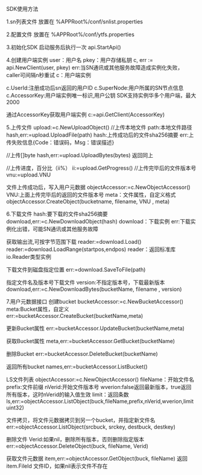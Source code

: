 SDK使用方法

1.sn列表文件
放置在
%APPRoot%/conf/snlist.properties

2.配置文件
放置在
%APPRoot%/conf/ytfs.properties

3.初始化SDK
启动服务后执行一次
api.StartApi()

4.创建用户端实例
user：用户名
pkey：用户存储私钥
c, err := api.NewClient(user, pkey)
err:当SN通讯或其他服务故障造成实例化失败，caller可间隔n秒重试
c：用户端实例

c.UserId:注册成功后sn返回的用户ID
c.SuperNode:用户所属的SN节点信息
c.AccessorKey:用户端实例唯一标识,用户公钥
SDK支持实例华多个用户端，最大2000

通过AccessorKey获取用户端实例
c:=api.GetClient(AccessorKey)

5.上传文件
upload:=c.NewUploadObject()
//上传本地文件
path:本地文件路径
hash,err:=upload.UploadFile(path)
hash:上传成功后的文件sha256摘要
err:上传失败信息{Code：错误码，Msg：错误描述}

//上传[]byte
hash,err:=upload.UploadBytes(bytes)
返回同上

//上传进度，百分比（ii%）
ii:=upload.GetProgress()
//上传完毕后的文件版本号
vnu:=upload.VNU

文件上传成功后，写入用户元数据
objectAccessor:=c.NewObjectAccessor()
VNU:上面上传完毕后的返回的文件版本号
meta：文件属性，自定义格式
objectAccessor.CreateObject(bucketname, filename, VNU , meta)

6.下载文件
hash:要下载的文件sha256摘要
download,err:=c.NewDownloadObject(hash)
download：下载实例
err:下载实例化出错，可能SN通讯或其他服务故障

获取输出流,可按字节范围下载
reader:=download.Load()
reader:=download.LoadRange(startpos,endpos)
reader：返回标准库io.Reader类型实例

下载文件到磁盘指定位置
err:=download.SaveToFile(path)

指定文件名及版本号下载文件
version:不指定版本号，下载最新版本
download,err:=c.NewDownloadBytes(bucketName, filename , version)

7.用户元数据接口
创建bucket
bucketAccessor:=c.NewBucketAccessor()
meta:Bucket属性，自定义
err:=bucketAccessor.CreateBucket(bucketName,meta)

更新Bucket属性
err:=bucketAccessor.UpdateBucket(bucketName,meta)

获取Bucket属性
meta,err:=bucketAccessor.GetBucket(bucketName)

删除Bucket
err:=bucketAccessor.DeleteBucket(bucketName)

返回所有bucket
names,err:=bucketAccessor.ListBucket()

LS文件列表
objectAccessor:=c.NewObjectAccessor()
fileName：开始文件名
prefix:文件前缀
nVerid:开始文件版本号
wverion:false返回最新版本，true返回所有版本，这时nVerid的输入值生效
limit：返回条数
ls,err:=objectAccessor.ListObject(buck,fileName,prefix,nVerid,wverion,limit uint32)

文件拷贝，将文件元数据拷贝到另一个bucket，并指定新文件名
err:=objectAccessor.ListObject(srcbuck, srckey, destbuck, destkey)

删除文件
Verid:如果nil，删除所有版本，否则删除指定版本
err:=objectAccessor.DeleteObject(buck, fileName, Verid) 

获取文件元数据
item,err:=objectAccessor.GetObject(buck, fileName)
返回
item.FileId 文件ID，如果nil表示文件不存在
